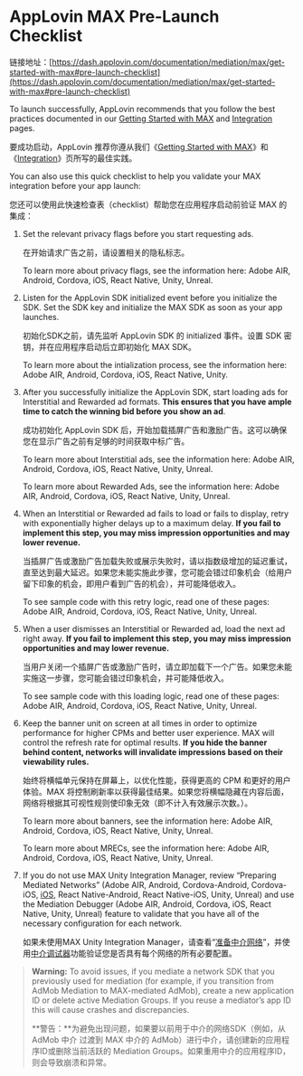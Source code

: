 # AppLovin MAX Pre-Launch Checklist

链接地址：[https://dash.applovin.com/documentation/mediation/max/get-started-with-max#pre-launch-checklist](https://dash.applovin.com/documentation/mediation/max/get-started-with-max#pre-launch-checklist)

To launch successfully, AppLovin recommends that you follow the best practices documented in our [Getting Started with MAX](https://dash.applovin.com/documentation/mediation/max/get-started-with-max) and [Integration](https://dash.applovin.com/documentation/mediation/max/integrate) pages.

要成功启动，AppLovin 推荐你遵从我们《[Getting Started with MAX](https://dash.applovin.com/documentation/mediation/max/get-started-with-max)》和《[Integration](https://dash.applovin.com/documentation/mediation/max/integrate)》页所写的最佳实践。

You can also use this quick checklist to help you validate your MAX integration before your app launch:

您还可以使用此快速检查表（checklist）帮助您在应用程序启动前验证 MAX 的集成：

1. Set the relevant privacy flags before you start requesting ads.

	在开始请求广告之前，请设置相关的隐私标志。

	To learn more about privacy flags, see the information here: Adobe AIR, Android, Cordova, iOS, React Native, Unity, Unreal.

2. Listen for the AppLovin SDK initialized event before you initialize the SDK. Set the SDK key and initialize the MAX SDK as soon as your app launches.

	初始化SDK之前，请先监听 AppLovin SDK 的 initialized 事件。设置 SDK 密钥，并在应用程序启动后立即初始化 MAX SDK。

	To learn more about the intialization process, see the information here: Adobe AIR, Android, Cordova, iOS, React Native, Unity.
	
3. After you successfully initialize the AppLovin SDK, start loading ads for Interstitial and Rewarded ad formats. **This ensures that you have ample time to catch the winning bid before you show an ad**.

	成功初始化 AppLovin SDK 后，开始加载插屏广告和激励广告。这可以确保您在显示广告之前有足够的时间获取中标广告。

	To learn more about Interstitial ads, see the information here: Adobe AIR, Android, Cordova, iOS, React Native, Unity, Unreal.

	To learn more about Rewarded Ads, see the information here: Adobe AIR, Android, Cordova, iOS, React Native, Unity, Unreal.
	
	
4. When an Interstitial or Rewarded ad fails to load or fails to display, retry with exponentially higher delays up to a maximum delay. **If you fail to implement this step, you may miss impression opportunities and may lower revenue.**

	当插屏广告或激励广告加载失败或展示失败时，请以指数级增加的延迟重试，直至达到最大延迟。如果您未能实施此步骤，您可能会错过印象机会（给用户留下印象的机会，即用户看到广告的机会），并可能降低收入。
	
	To see sample code with this retry logic, read one of these pages: Adobe AIR, Android, Cordova, iOS, React Native, Unity, Unreal.

5. When a user dismisses an Interstitial or Rewarded ad, load the next ad right away. **If you fail to implement this step, you may miss impression opportunities and may lower revenue.**

	当用户关闭一个插屏广告或激励广告时，请立即加载下一个广告。如果您未能实施这一步骤，您可能会错过印象机会，并可能降低收入。
	
	To see sample code with this loading logic, read one of these pages: Adobe AIR, Android, Cordova, iOS, React Native, Unity, Unreal.

6. Keep the banner unit on screen at all times in order to optimize performance for higher CPMs and better user experience. MAX will control the refresh rate for optimal results. **If you hide the banner behind content, networks will invalidate impressions based on their viewability rules.**

	始终将横幅单元保持在屏幕上，以优化性能，获得更高的 CPM 和更好的用户体验。MAX 将控制刷新率以获得最佳结果。如果您将横幅隐藏在内容后面，网络将根据其可视性规则使印象无效（即不计入有效展示次数。）。
	
	To learn more about banners, see the information here: Adobe AIR, Android, Cordova, iOS, React Native, Unity, Unreal.

	To learn more about MRECs, see the information here: Adobe AIR, Android, Cordova, iOS, React Native, Unity, Unreal.
	
7. If you do not use MAX Unity Integration Manager, review “Preparing Mediated Networks” (Adobe AIR, Android, Cordova-Android, Cordova-iOS, [iOS](https://dash.applovin.com/documentation/mediation/ios/mediation-adapters), React Native-Android, React Native-iOS, Unity, Unreal) and use the Mediation Debugger (Adobe AIR, Android, Cordova, iOS, React Native, Unity, Unreal) feature to validate that you have all of the necessary configuration for each network.

	如果未使用MAX Unity Integration Manager，请查看“[准备中介网络](https://dash.applovin.com/documentation/mediation/ios/mediation-adapters)”，并使用[中介调试器](https://dash.applovin.com/documentation/mediation/ios/testing-networks/mediation-debugger)功能验证您是否具有每个网络的所有必要配置。
	
> **Warning:** To avoid issues, if you mediate a network SDK that you previously used for mediation (for example, if you transition from AdMob Mediation to MAX-mediated AdMob), create a new application ID or delete active Mediation Groups. If you reuse a mediator’s app ID this will cause crashes and discrepancies.
>
> **警告：**为避免出现问题，如果要以前用于中介的网络SDK（例如，从 AdMob 中介 过渡到 MAX 中介的 AdMob）进行中介，请创建新的应用程序ID或删除当前活跃的 Mediation Groups。如果重用中介的应用程序ID，则会导致崩溃和异常。

